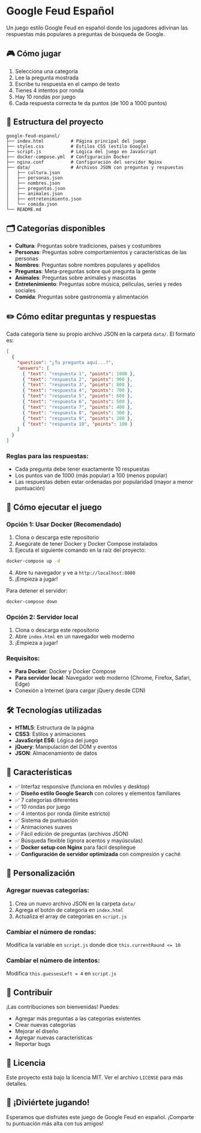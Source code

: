 # Google Feud Español

Un juego estilo Google Feud en español donde los jugadores adivinan las respuestas más populares a preguntas de búsqueda de Google.

## 🎮 Cómo jugar

1. Selecciona una categoría
2. Lee la pregunta mostrada
3. Escribe tu respuesta en el campo de texto
4. Tienes 4 intentos por ronda
5. Hay 10 rondas por juego
6. Cada respuesta correcta te da puntos (de 100 a 1000 puntos)

## 📁 Estructura del proyecto

```
google-feud-espanol/
├── index.html          # Página principal del juego
├── styles.css          # Estilos CSS (estilo Google)
├── script.js           # Lógica del juego en JavaScript
├── docker-compose.yml  # Configuración Docker
├── nginx.conf          # Configuración del servidor Nginx
├── data/               # Archivos JSON con preguntas y respuestas
│   ├── cultura.json
│   ├── personas.json
│   ├── nombres.json
│   ├── preguntas.json
│   ├── animales.json
│   ├── entretenimiento.json
│   └── comida.json
└── README.md
```

## 🗂️ Categorías disponibles

- **Cultura**: Preguntas sobre tradiciones, países y costumbres
- **Personas**: Preguntas sobre comportamientos y características de las personas
- **Nombres**: Preguntas sobre nombres populares y apellidos
- **Preguntas**: Meta-preguntas sobre qué pregunta la gente
- **Animales**: Preguntas sobre animales y mascotas
- **Entretenimiento**: Preguntas sobre música, películas, series y redes sociales
- **Comida**: Preguntas sobre gastronomía y alimentación

## ✏️ Cómo editar preguntas y respuestas

Cada categoría tiene su propio archivo JSON en la carpeta `data/`. El formato es:

```json
[
  {
    "question": "¿Tu pregunta aquí...?",
    "answers": [
      { "text": "respuesta 1", "points": 1000 },
      { "text": "respuesta 2", "points": 900 },
      { "text": "respuesta 3", "points": 800 },
      { "text": "respuesta 4", "points": 700 },
      { "text": "respuesta 5", "points": 600 },
      { "text": "respuesta 6", "points": 500 },
      { "text": "respuesta 7", "points": 400 },
      { "text": "respuesta 8", "points": 300 },
      { "text": "respuesta 9", "points": 200 },
      { "text": "respuesta 10", "points": 100 }
    ]
  }
]
```

### Reglas para las respuestas:
- Cada pregunta debe tener exactamente 10 respuestas
- Los puntos van de 1000 (más popular) a 100 (menos popular)
- Las respuestas deben estar ordenadas por popularidad (mayor a menor puntuación)

## 🚀 Cómo ejecutar el juego

### Opción 1: Usar Docker (Recomendado)

1. Clona o descarga este repositorio
2. Asegúrate de tener Docker y Docker Compose instalados
3. Ejecuta el siguiente comando en la raíz del proyecto:

```bash
docker-compose up -d
```

4. Abre tu navegador y ve a `http://localhost:8080`
5. ¡Empieza a jugar!

Para detener el servidor:
```bash
docker-compose down
```

### Opción 2: Servidor local

1. Clona o descarga este repositorio
2. Abre `index.html` en un navegador web moderno
3. ¡Empieza a jugar!

### Requisitos:
- **Para Docker**: Docker y Docker Compose
- **Para servidor local**: Navegador web moderno (Chrome, Firefox, Safari, Edge)
- Conexión a Internet (para cargar jQuery desde CDN)

## 🛠️ Tecnologías utilizadas

- **HTML5**: Estructura de la página
- **CSS3**: Estilos y animaciones
- **JavaScript ES6**: Lógica del juego
- **jQuery**: Manipulación del DOM y eventos
- **JSON**: Almacenamiento de datos

## 📝 Características

- ✅ Interfaz responsive (funciona en móviles y desktop)
- ✅ **Diseño estilo Google Search** con colores y elementos familiares
- ✅ 7 categorías diferentes
- ✅ 10 rondas por juego
- ✅ 4 intentos por ronda (límite estricto)
- ✅ Sistema de puntuación
- ✅ Animaciones suaves
- ✅ Fácil edición de preguntas (archivos JSON)
- ✅ Búsqueda flexible (ignora acentos y mayúsculas)
- ✅ **Docker setup con Nginx** para fácil despliegue
- ✅ **Configuración de servidor optimizada** con compresión y caché

## 🎯 Personalización

### Agregar nuevas categorías:
1. Crea un nuevo archivo JSON en la carpeta `data/`
2. Agrega el botón de categoría en `index.html`
3. Actualiza el array de categorías en `script.js`

### Cambiar el número de rondas:
Modifica la variable en `script.js` donde dice `this.currentRound <= 10`

### Cambiar el número de intentos:
Modifica `this.guessesLeft = 4` en `script.js`

## 🤝 Contribuir

¡Las contribuciones son bienvenidas! Puedes:
- Agregar más preguntas a las categorías existentes
- Crear nuevas categorías
- Mejorar el diseño
- Agregar nuevas características
- Reportar bugs

## 📄 Licencia

Este proyecto está bajo la licencia MIT. Ver el archivo `LICENSE` para más detalles.

## 🎉 ¡Diviértete jugando!

Esperamos que disfrutes este juego de Google Feud en español. ¡Comparte tu puntuación más alta con tus amigos!
